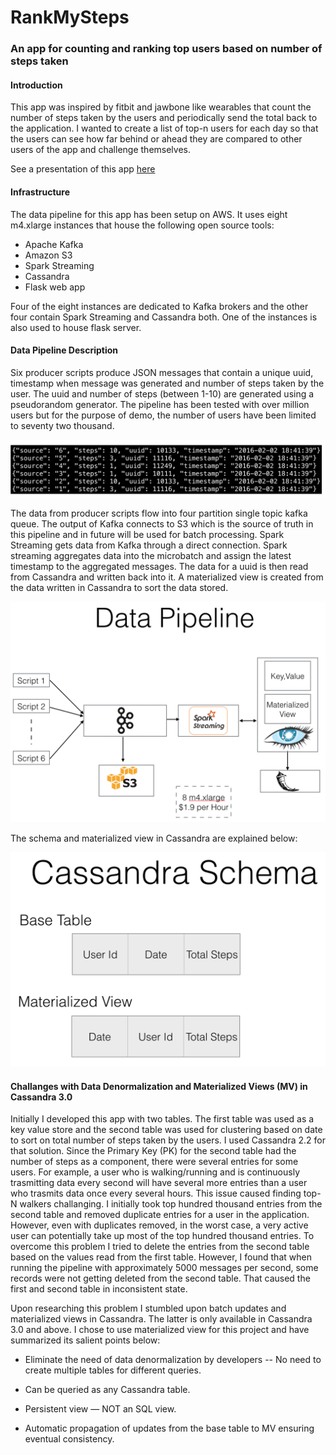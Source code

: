# RankMySteps
### An app for counting and ranking top users based on number of steps taken

#### Introduction

This app was inspired by fitbit and jawbone like wearables that count the number of steps taken by the users and periodically send the total back to the application.
I wanted to create a list of top-n users for each day so that the users can see how far behind or ahead they are compared to other users of the app and challenge themselves.

See a presentation of this app [here](http://rankmysteps.xyz)

#### Infrastructure

The data pipeline for this app has been setup on AWS. It uses eight m4.xlarge instances that house the following open source tools:
- Apache Kafka
- Amazon S3
- Spark Streaming
- Cassandra
- Flask web app

Four of the eight instances are dedicated to Kafka brokers and the other four contain Spark Streaming and Cassandra both. One of the instances is also used to house flask server.

#### Data Pipeline Description

Six producer scripts produce JSON messages that contain a unique uuid, timestamp when message was generated and number of steps taken by the user. The uuid and number of steps (between 1-10) are generated using a pseudorandom generator. The pipeline has been tested with over million users but for the purpose of demo, the number of users have been limited to seventy two thousand.

![alt text](https://github.com/bigdata2/rankMySteps/blob/master/images/data.png "JSON messages")

The data from producer scripts flow into four partition single topic kafka queue. The output of Kafka connects to S3 which is the source of truth in this pipeline and in future will be used for batch processing. Spark Streaming gets data from Kafka through a direct connection. Spark streaming aggregates data into the microbatch and assign the latest timestamp to the aggregated messages. The data for a uuid is then read from Cassandra and written back into it. A materialized view is created from the data written in Cassandra to sort the data stored.

![alt text](https://github.com/bigdata2/rankMySteps/blob/master/images/pipeline.png "Data Pipeline")

The schema and materialized view in Cassandra are explained below:

![alt text](https://github.com/bigdata2/rankMySteps/blob/master/images/schema.png "Cassandra Schema")

#### Challanges with Data Denormalization and Materialized Views (MV) in Cassandra 3.0
Initially I developed this app with two tables. The first table was used as a key value store and the second table was used for clustering based on date to sort on total number of steps taken by the users. I used Cassandra 2.2 for that solution. Since the Primary Key (PK) for the second table had the number of steps as a component, there were several entries for some users. For example, a user who is walking/running and is continuously trasmitting data every second will have several more entries than a user who trasmits data once every several hours.
This issue caused finding top-N walkers challanging. I initially took top hundred thousand entries from the second table and removed duplicate entries for a user in the application. However, even with duplicates removed, in the worst case, a very active user can potentially take up most of the top hundred thousand entries. To overcome this problem I tried to delete the entries from the second table based on the values read from the first table. However, I found that when running the pipeline with approximately 5000 messages per second, some records were not getting deleted from the second table. That caused the first and second table in inconsistent state.  

Upon researching this problem I stumbled upon batch updates and materialized views in Cassandra. The latter is only available in Cassandra 3.0 and above. I chose to use materialized view for this project and have summarized its salient points below:

- Eliminate the need of data denormalization by developers -- No need to create multiple tables for different queries.

- Can be queried as any Cassandra table.

- Persistent view — NOT an SQL view.

- Automatic propagation of updates from the base table to MV ensuring eventual consistency.
